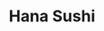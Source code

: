 ---
layout: place
title: "Hana Sushi"
permalink: /california/simi-valley/hana-sushi.html
stateAbbr: CA
stateName: California
cityName: Simi Valley
seo:
  name: "Hana Sushi"
  type: Restaurant
  links: null
description: "Hana Sushi serves delicious sushi in Simi Valley, California. Try fresh Japanese dishes for a great dining experience. "
place_id: ChIJOxtX8_8u6IARW3mf77HRqpM
photos:
  - name: >-
      places/ChIJOxtX8_8u6IARW3mf77HRqpM/photos/AeeoHcKmXEu77MOIpR_STuOpfe0ki51HF6jg8TsDJKJfsrc6Qups0uTBsJHIhVkeZBm-_FHzqpZBv5UPYxPgCF6h5Vu0CXre7_Iea2VPN1iyQ1EbmlRhycIDDcmvlt18KYve5Nz_KN5RfksASDoAAv7f2Kqx-fIAk8JHhg6sMfr4Fdjx7fz0t3HglpAol9RTG8fobLIgWNslGr10uiuFh69GMMnTndVzCX4fmx7Lj55e5r4zUSW24KOV0HCC36ltj9a0ogL5xcN2u5E-Zi_NgRQkNvlcPBRqlaLEuNikVI-qs8hso5EFMQcwOQ3xLn6OAYS7WI97dsEfhh0bdvBhoDihNpNCJ7yUtY0iG7D2pBLWn-tAqUjfis8eKRdBDY6DfLvorfg8eukIrYIngHZhxZD5S8DAV_S2WqE422YUGtml_mk13HhB
    widthPx: 3036
    heightPx: 4048
    authorAttributions:
      - displayName: Tim McCoy
        uri: https://maps.google.com/maps/contrib/109640583077200260150
        photoUri: >-
          https://lh3.googleusercontent.com/a-/ALV-UjXn54XKjLhzZUSnjq8LboyYYIvdk6N621hXn4GoQXwjJPwxQp47rA=s100-p-k-no-mo
    flagContentUri: >-
      https://www.google.com/local/imagery/report/?cb_client=maps_api_places.places_api&image_key=!1e10!2sCIHM0ogKEICAgID4yqzm-gE&hl=en-US
    googleMapsUri: >-
      https://www.google.com/maps/place//data=!3m4!1e2!3m2!1sCIHM0ogKEICAgID4yqzm-gE!2e10!4m2!3m1!1s0x80e82efff3571b3b:0x93aad1b1ef9f795b
  - name: >-
      places/ChIJOxtX8_8u6IARW3mf77HRqpM/photos/AeeoHcKjB-uHtXX0-sOatMfp7QQ2gyh14YP4aOnovd3vJYr144M3NOY2wKosmE25s8gR4yXEh8IBoJ-JU27YRlTl0iqJl9atuOIourUmOiLbzn_OZKOLzEQ_NS9kWRTDuoZuJeuz50KfMlqd6Uy0wP0wcLY7yYzzlYj4JERCb8GjE1c0RZVw_vRocX09pEJeINIEfkP1jLmQQjfyqoKQszLfPa6SeEg2ZsV-3iTTZD55Z15B5UcRWIfPFJgJ5orqRQIpZZDt3yQEScPmUo7felJ5dPHHRVuQlB4BF3fE7Dpt6SqyDRKkl67U4IV6YsjNhdfNIanwIEetaN7FtkN0tmYU1VUE0eCrNPVudrgpMkws0WDVLZyCzU4fZtXlwYylieDs9OEujl_NcrNx0h__fNZMzqgSEVXNLOyrftb42CqvueaHO7k
    widthPx: 4032
    heightPx: 2268
    authorAttributions:
      - displayName: Jung Yunho
        uri: https://maps.google.com/maps/contrib/110923143242263247079
        photoUri: >-
          https://lh3.googleusercontent.com/a/ACg8ocIWa5vXdG7HoZJ0keX2NYfCnYmj3ZHitpz50pBhcqbaKXzOJg=s100-p-k-no-mo
    flagContentUri: >-
      https://www.google.com/local/imagery/report/?cb_client=maps_api_places.places_api&image_key=!1e10!2sCIHM0ogKEICAgIDKyIaG7gE&hl=en-US
    googleMapsUri: >-
      https://www.google.com/maps/place//data=!3m4!1e2!3m2!1sCIHM0ogKEICAgIDKyIaG7gE!2e10!4m2!3m1!1s0x80e82efff3571b3b:0x93aad1b1ef9f795b
  - name: >-
      places/ChIJOxtX8_8u6IARW3mf77HRqpM/photos/AeeoHcLxVQ3FGrmxwHaopSnL8g3Sm5JMUsQgh-FmAscXODiDH2I0ohtgS139mW41lxDaDoDIr_GrBlNGrEgxN1wGBQetmXWNCIJRbamssNjDBThPy7UU019XJMtHidvk3uU3vegpJ0bMavXRsvkgZk3BAcRX_wmmN0RyurJfy-alQ1F6fmogCkCgT_Dc-VWO1bIeJDuD0JLbnKClwWI7TGyD_6QqbgGj9n-EN3ldjldkZHEsFjtDXtkHA8CL0UDJgau6zo0FPg5ZxEpt4ap5div49YgKCwCMxpWDWGDvQ2d7d8gxwUMxoq82o49930eqt7K-LemUTLimCOanxSqf5mpK78WUD6v_5_pRZ9RT37k6HU1qSxOudXn71Zl25bWfsqWVjwbDdym_Sw-ZxdlQ8teVVlc8YmlwNDv3rgL1OSN_ZB6QLw
    widthPx: 4032
    heightPx: 3024
    authorAttributions:
      - displayName: Regina Sardo
        uri: https://maps.google.com/maps/contrib/106709187989488913121
        photoUri: >-
          https://lh3.googleusercontent.com/a-/ALV-UjWGJAhm0MWXD7GBWUO8YHSFGgFIbXEyWtQM7j62TN4U-0EZdb8=s100-p-k-no-mo
    flagContentUri: >-
      https://www.google.com/local/imagery/report/?cb_client=maps_api_places.places_api&image_key=!1e10!2sCIHM0ogKEICAgIC_wPL2Kw&hl=en-US
    googleMapsUri: >-
      https://www.google.com/maps/place//data=!3m4!1e2!3m2!1sCIHM0ogKEICAgIC_wPL2Kw!2e10!4m2!3m1!1s0x80e82efff3571b3b:0x93aad1b1ef9f795b
  - name: >-
      places/ChIJOxtX8_8u6IARW3mf77HRqpM/photos/AeeoHcKkfroaMbDTfVrBMFjm0hZ3uhyFWX3pqLXX2e-saQF6PsgJzd6OvDwAWcZiQkcU_F-gHsJ8NHIKzRpI_s8OKZXnP2RCfMIqJLckeaZQCrfBP_N_777OepdyMqMe-1GtlcUac587kFMiqrNPOXJ6oAV4dI7lFb6pV4wZjtofx16eSDGQ-n-3hCO4tNJ2neGqmr4r2Ca50Z_rjMkXMy5XqyNRyNTRDavTYTwrjB4Ti0BnFYd5fTm9xrKhbGT1VJm_VvusF6Z2_0O6wL-tFJTCI406y7NNsAYIP89M_psu84aCNVTYaYXKJm8v-Cq-VLCh57gR4kMuuzRBoLsG6nHwJbmgyAsqKspH-nlQV9H5D6if7FZ4EmqDOtnDMHM2jCx67Gc0VLoMN8ybgVM-RTFvUfeGdtBI1wMOTDEG_nuW8mj_rg
    widthPx: 3024
    heightPx: 3519
    authorAttributions:
      - displayName: Regina Sardo
        uri: https://maps.google.com/maps/contrib/106709187989488913121
        photoUri: >-
          https://lh3.googleusercontent.com/a-/ALV-UjWGJAhm0MWXD7GBWUO8YHSFGgFIbXEyWtQM7j62TN4U-0EZdb8=s100-p-k-no-mo
    flagContentUri: >-
      https://www.google.com/local/imagery/report/?cb_client=maps_api_places.places_api&image_key=!1e10!2sCIHM0ogKEICAgIDj_NfJOg&hl=en-US
    googleMapsUri: >-
      https://www.google.com/maps/place//data=!3m4!1e2!3m2!1sCIHM0ogKEICAgIDj_NfJOg!2e10!4m2!3m1!1s0x80e82efff3571b3b:0x93aad1b1ef9f795b
  - name: >-
      places/ChIJOxtX8_8u6IARW3mf77HRqpM/photos/AeeoHcLJ0gz0SNDku9HgZE-OV_lhi8HyZFXR4WO3_asfZMZy1AzbDRaNS1NxkTdehcf_KPW9sr1cDA9A_D3FqSZFyXuPLC1vXtTOgTheiug0Rz-bV9B2ywzXy8X5IUI-x9RfXk-cCCcjoTe_GxP16pTtkeT3-PZz3ewVZaMJGCIPBvUv-PRtzNeSgSqwpbQKydbXACWTQmMpCZuvZ0zih06obSxPyNV7HSZkIBIZIc8An8p00X-jATBfdT7TlLl4R7naI_OYFIbU96tYdE-OgF2craRAX410kHuVbFHYBQufnu0IGE6zFJih0hvpFVz8yp_U8_D_IvJ2Lk2nSJyrwct6WpvGPTeT1wU4lmYxMlgX9L-b-tidyD2HWj6DuMm6mC3bMRXZEO7oBK2sOITcML5hIM095M46tI70kI051yYhbFDb7Wg
    widthPx: 4032
    heightPx: 2268
    authorAttributions:
      - displayName: Tim McCoy
        uri: https://maps.google.com/maps/contrib/109640583077200260150
        photoUri: >-
          https://lh3.googleusercontent.com/a-/ALV-UjXn54XKjLhzZUSnjq8LboyYYIvdk6N621hXn4GoQXwjJPwxQp47rA=s100-p-k-no-mo
    flagContentUri: >-
      https://www.google.com/local/imagery/report/?cb_client=maps_api_places.places_api&image_key=!1e10!2sCIHM0ogKEICAgIDd3orqlgE&hl=en-US
    googleMapsUri: >-
      https://www.google.com/maps/place//data=!3m4!1e2!3m2!1sCIHM0ogKEICAgIDd3orqlgE!2e10!4m2!3m1!1s0x80e82efff3571b3b:0x93aad1b1ef9f795b
  - name: >-
      places/ChIJOxtX8_8u6IARW3mf77HRqpM/photos/AeeoHcIgzRjGMYE8MfOGmXyrD5sScO-fHy7m4MiqsTvbHy1hWzPXLSTDqPTlOHafOOzzKhsxSnpcHya7XbH0PVtbJOIkebTl3sBWhj1qcP8lfawnPRBA5_sJlmAeX6_gizsT-ClRWRJwe-puBh39aQedQ-x7PmRsBEUXflO1MOV0p1u4mPoCXnPpoYrI6J0y-JRx6v4pYMuaBZMB63MEb9SQOnIZTZZkWwjLJi3fCGRjlgwAuBkXWP5JPVhi_owHj6YxbVB2mu-MmjTuaEtauiXXlwnjQl1GQLKki0vjSPTOBLxFy59SxOFd576f9glUsuv7CgpPspqg3CZfAejWxT6E73AllRgfu4XB0HuKMwxVsPtSbc5o_ySSlxJxVjVBlf034dOTqlqPnvomEvZLUCAOt6u-vVLj53F6htumLgq4pXyvSww
    widthPx: 3024
    heightPx: 4032
    authorAttributions:
      - displayName: Regina Sardo
        uri: https://maps.google.com/maps/contrib/106709187989488913121
        photoUri: >-
          https://lh3.googleusercontent.com/a-/ALV-UjWGJAhm0MWXD7GBWUO8YHSFGgFIbXEyWtQM7j62TN4U-0EZdb8=s100-p-k-no-mo
    flagContentUri: >-
      https://www.google.com/local/imagery/report/?cb_client=maps_api_places.places_api&image_key=!1e10!2sCIHM0ogKEICAgID11Zn05AE&hl=en-US
    googleMapsUri: >-
      https://www.google.com/maps/place//data=!3m4!1e2!3m2!1sCIHM0ogKEICAgID11Zn05AE!2e10!4m2!3m1!1s0x80e82efff3571b3b:0x93aad1b1ef9f795b
  - name: >-
      places/ChIJOxtX8_8u6IARW3mf77HRqpM/photos/AeeoHcK-2hp4fleDqLd0VdYCHf-lX7HLAh_7Peq_SpPMMR9HCmpUYTiGczOeMJeAzEl9GehmCIbdaxuOtrmcBAzGZe0OPae48e7AOamK3ivPm-thGAFNJce4LYGx9-HjhFXQYx2BSasJAo-6vlStQZ8kFzmyYBaL300fLj4Ivv4VVDITFRzIOIQ79NxpRCCtSjFHahCghgaPq_Sk5yUymaJcN9G42vMUi7E_5yPYjo1O88yciyutH4Mu_GFQiCCOlrD487KokpOoXRKzqwkqLIhqQGLsVsqvoDRutt9KZZUgk00_j7SgCyhPH2UGu9b4t9oljT4V_XZ9OfuPTOgDoyA6ENERNpbzvBarEoQA6cXMgiUz0_D01wEGBrG_dfVIXFGlMVv05QpenMAR_cYSadbsG3xky_xT9-cVjsrrEwfwMiaeF53a
    widthPx: 3024
    heightPx: 4032
    authorAttributions:
      - displayName: Tim McCoy
        uri: https://maps.google.com/maps/contrib/109640583077200260150
        photoUri: >-
          https://lh3.googleusercontent.com/a-/ALV-UjXn54XKjLhzZUSnjq8LboyYYIvdk6N621hXn4GoQXwjJPwxQp47rA=s100-p-k-no-mo
    flagContentUri: >-
      https://www.google.com/local/imagery/report/?cb_client=maps_api_places.places_api&image_key=!1e10!2sCIHM0ogKEICAgIDyn_DcxgE&hl=en-US
    googleMapsUri: >-
      https://www.google.com/maps/place//data=!3m4!1e2!3m2!1sCIHM0ogKEICAgIDyn_DcxgE!2e10!4m2!3m1!1s0x80e82efff3571b3b:0x93aad1b1ef9f795b
  - name: >-
      places/ChIJOxtX8_8u6IARW3mf77HRqpM/photos/AeeoHcL2z67FEMifJLUpvqAm-oVbuYEIXMIuClLXV77HXEEkOnkNpdqZ1LeiVC2Kdu_i82xQO9xioNnkVA1gmFRhOmyC15ZEpaRgzyQFPpTYRvlugFVvN5vc7v0f7qEFcXNlONlNZqQJT4Hvm7slkOxARo6QoYkIgZDP497do1ZLko-kFc-VcilJnxisepG8PEpGlpve39DUPQAFq-_IgnYjEQfrcDUKCL8WgibjYsyAVIB-yck3JLVEcn1AWzIlyq7huflJs_DaIexuQWw-tdfZJ9D87TLWFZc2nELM39H-d6em-mnPoi9jACkVEYig7jpwUjXZifiyQQuZypWq_QswA4qeSv3rhqmU7Mj-Xe2En9Ub_eYuPktHMjZftLAEKIvjjYZSWPhTW263lOcnva8qHxKib3VbXpufPiyC5PZrfCgN1z5d
    widthPx: 2576
    heightPx: 1932
    authorAttributions:
      - displayName: I am the real Cook Contra
        uri: https://maps.google.com/maps/contrib/103963733275069962048
        photoUri: >-
          https://lh3.googleusercontent.com/a-/ALV-UjUqv4d7QyqHAkEXD654ztMA2HzCYRA3LHBa0uuN9b7JW2OD4sGX=s100-p-k-no-mo
    flagContentUri: >-
      https://www.google.com/local/imagery/report/?cb_client=maps_api_places.places_api&image_key=!1e10!2sCIHM0ogKEICAgICknPi4rAE&hl=en-US
    googleMapsUri: >-
      https://www.google.com/maps/place//data=!3m4!1e2!3m2!1sCIHM0ogKEICAgICknPi4rAE!2e10!4m2!3m1!1s0x80e82efff3571b3b:0x93aad1b1ef9f795b
  - name: >-
      places/ChIJOxtX8_8u6IARW3mf77HRqpM/photos/AeeoHcIe3RkkPwW2A_-q4XS7J04H1NWNxFIxnAh5_f2ot2fLNJiXqw2WpgwElrml0NGdLX5BPdVH5MWpf3uPPVblO1AiAGj_K880BAjO6ieJW92IEr9Qym_svELadbt2TTU5bgg4xqRxa1hGFdKQQWtDbxbKKn8FtmqPPkLW4KkY5P4bTcVnx0XXEfjJ86MOCoGlt_4S72Ym_JSdUYydOVgZm6uBDgJPbe9nCIyowADo2r2c8FUVyRgWGXc8t7BlBuUD_X1_3A2EvnErHoEcYbrjoYw32CmUIOc7dgJQZZsCAOyT7fdX1DCE1jbjyFGNW5U_V4SNNjwPJfG1_y2XH1EVhVGGJ9KbptZ0nadeJP0_syptjce1TFcLVE0HTirRU-d43CtlOL29FucbmTWAgZD4PFxU95-NGUK6k1vlX6qnofg
    widthPx: 4032
    heightPx: 3024
    authorAttributions:
      - displayName: Aaron Koch
        uri: https://maps.google.com/maps/contrib/114786526191569749156
        photoUri: >-
          https://lh3.googleusercontent.com/a-/ALV-UjUXJ1sPT824DObTLIhpmGjck9PNp1VStOJiNkAs0ubav63zSTAwwg=s100-p-k-no-mo
    flagContentUri: >-
      https://www.google.com/local/imagery/report/?cb_client=maps_api_places.places_api&image_key=!1e10!2sCIHM0ogKEICAgICksPybGw&hl=en-US
    googleMapsUri: >-
      https://www.google.com/maps/place//data=!3m4!1e2!3m2!1sCIHM0ogKEICAgICksPybGw!2e10!4m2!3m1!1s0x80e82efff3571b3b:0x93aad1b1ef9f795b
  - name: >-
      places/ChIJOxtX8_8u6IARW3mf77HRqpM/photos/AeeoHcLXBv5FrSoO7CPbNpkFJS9_75BdKg-288DbYbWpIOP40sbJxmnqL3UVxcnJB7Ei5uZbYXOOuz2F3uVHyDWUMUiw05AWDczKPKGJijauPVQZHAhRda3uBD0xqfrbUBixy1ogB9gGfKpCa96VYy2IDyNX7R-zTQY5q0Y-XimL98kMmR2SSYNDJnoZhNmk3I5Z1-MaLf3_sMM02tWl1vr8GRiExDhO9Nu8Fx7Zn-pGlo_yD-IR9JX7u-8WoL8DedlHBfRevNgh0Eyt3nia3FUeFuMzArUygsPrzGm-D2GWxconFzvLhYGPRgvJyPIQMLBjVaQDHaqtTXi0GIbq8_0A5sAW37t4O8zaHUuPjyRo0BvIQD-ABe91ZcuAgGlIw53aVUXqkEcwT9T4pqX_M_Mi6zanVXbtfF181MFiJFPDfSg4eA
    widthPx: 3036
    heightPx: 4048
    authorAttributions:
      - displayName: Tim McCoy
        uri: https://maps.google.com/maps/contrib/109640583077200260150
        photoUri: >-
          https://lh3.googleusercontent.com/a-/ALV-UjXn54XKjLhzZUSnjq8LboyYYIvdk6N621hXn4GoQXwjJPwxQp47rA=s100-p-k-no-mo
    flagContentUri: >-
      https://www.google.com/local/imagery/report/?cb_client=maps_api_places.places_api&image_key=!1e10!2sCIHM0ogKEICAgID4ytT9MA&hl=en-US
    googleMapsUri: >-
      https://www.google.com/maps/place//data=!3m4!1e2!3m2!1sCIHM0ogKEICAgID4ytT9MA!2e10!4m2!3m1!1s0x80e82efff3571b3b:0x93aad1b1ef9f795b
address: 7694, 575 Country Club Dr Suite D, Simi Valley, CA 93065, USA
street: 7694, 575 Country Club Dr Suite D
city: Simi Valley
state: CA
zip: '93065'
country: USA
neighborhood: null
latitude: '34.253902'
longitude: '-118.810532'
accessibility_options:
  wheelchairAccessibleParking: true
  wheelchairAccessibleEntrance: true
  wheelchairAccessibleRestroom: true
  wheelchairAccessibleSeating: true
business_status: OPERATIONAL
name: Hana Sushi
google_maps_links:
  directionsUri: >-
    https://www.google.com/maps/dir//''/data=!4m7!4m6!1m1!4e2!1m2!1m1!1s0x80e82efff3571b3b:0x93aad1b1ef9f795b!3e0
  placeUri: https://maps.google.com/?cid=10640547631775840603
  writeAReviewUri: >-
    https://www.google.com/maps/place//data=!4m3!3m2!1s0x80e82efff3571b3b:0x93aad1b1ef9f795b!12e1
  reviewsUri: >-
    https://www.google.com/maps/place//data=!4m4!3m3!1s0x80e82efff3571b3b:0x93aad1b1ef9f795b!9m1!1b1
  photosUri: >-
    https://www.google.com/maps/place//data=!4m3!3m2!1s0x80e82efff3571b3b:0x93aad1b1ef9f795b!10e5
primary_type: Sushi Restaurant
opening_hours:
  regular: null
  current: null
secondary_opening_hours:
  regular:
    weekdayDescriptions: null
    type: null
  current:
    weekdayDescriptions: null
    type: null
phone: null
price_level: null
price_range: null
rating: null
rating_count: 0
website: null
reviews: null
parking_options: null
payment_options: null
allow_dogs: null
curbside_pickup: null
delivery: null
dine_in: null
good_for_children: null
good_for_groups: null
good_for_sports: null
live_music: null
menu_for_children: null
outdoor_seating: null
reservable: null
restroom: null
serves_beer: null
serves_breakfast: null
serves_brunch: null
serves_cocktails: null
serves_coffee: null
serves_dinner: null
serves_dessert: null
serves_lunch: null
serves_vegetarian_food: null
serves_wine: null
takeout: null
summary: null

---